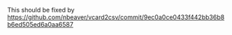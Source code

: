 This should be fixed by
https://github.com/nbeaver/vcard2csv/commit/9ec0a0ce0433f442bb36b8b6ed505ed6a0aa6587
